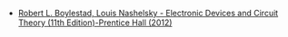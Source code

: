 * [Robert L. Boylestad, Louis Nashelsky - Electronic Devices and Circuit Theory (11th Edition)-Prentice Hall (2012)](https://learnermanipal-my.sharepoint.com/:b:/g/personal/lance_barreto_learner_manipal_edu/EXZ8GlEqHbtNsVPcmtoK4qsB9P8gAWu2vVilNZhifJgTYg?e=LcBPPo)
